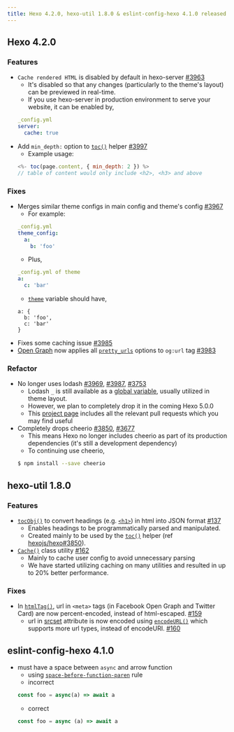 ```yaml
---
title: Hexo 4.2.0, hexo-util 1.8.0 & eslint-config-hexo 4.1.0 released Released
---
```


## Hexo 4.2.0

### Features

- `Cache rendered HTML` is disabled by default in hexo-server [#3963]
  * It's disabled so that any changes (particularly to the theme's layout) can be previewed in real-time.
  * If you use hexo-server in production environment to serve your website, it can be enabled by,
  ``` yml
  _config.yml
  server:
    cache: true
  ```
- Add `min_depth:` option to [`toc()`](https://hexo.io/docs/helpers#toc) helper [#3997]
  * Example usage:
  ``` js
  <%- toc(page.content, { min_depth: 2 }) %>
  // table of content would only include <h2>, <h3> and above
  ```

### Fixes

- Merges similar theme configs in main config and theme's config [#3967]
  * For example:
  ``` yml
  _config.yml
  theme_config:
    a:
      b: 'foo'
  ```
  * Plus,
  ``` yml
  _config.yml of theme
  a:
    c: 'bar'
  ```
  * [`theme`](https://hexo.io/docs/variables#Global-Variables) variable should have,
  ```
  a: {
    b: 'foo',
    c: 'bar'
  }
  ```
- Fixes some caching issue [#3985]
- [Open Graph](https://hexo.io/docs/helpers#open-graph) now applies all [`pretty_urls`](https://hexo.io/docs/configuration#URL) options to `og:url` tag [#3983]

### Refactor

- No longer uses lodash [#3969], [#3987], [#3753]
  * Lodash `_` is still available as a [global variable](https://hexo.io/docs/variables#Global-Variables), usually utilized in theme layout.
  * However, we plan to completely drop it in the coming Hexo 5.0.0
  * This [project page](https://github.com/orgs/hexojs/projects/5#card-27533837) includes all the relevant pull requests which you may find useful
- Completely drops cheerio [#3850], [#3677]
  * This means Hexo no longer includes cheerio as part of its production dependencies (it's still a development dependency)
  * To continuing use cheerio,
  ``` sh
  $ npm install --save cheerio
  ```

[#3963]: https://github.com/hexojs/hexo/pull/3963
[#3997]: https://github.com/hexojs/hexo/pull/3997
[#3967]: https://github.com/hexojs/hexo/pull/3967
[#3985]: https://github.com/hexojs/hexo/pull/3985
[#3983]: https://github.com/hexojs/hexo/pull/3983
[#3969]: https://github.com/hexojs/hexo/pull/3969
[#3987]: https://github.com/hexojs/hexo/pull/3987
[#3753]: https://github.com/hexojs/hexo/issues/3753
[#3850]: https://github.com/hexojs/hexo/pull/3850
[#3677]: https://github.com/hexojs/hexo/issues/3677


## hexo-util 1.8.0

### Features

- [`tocObj()`](https://github.com/hexojs/hexo-util#tocobjstr-options) to convert headings (e.g. [`<h1>`](https://developer.mozilla.org/en-US/docs/Web/HTML/Element/Heading_Elements)) in html into JSON format [#137]
  * Enables headings to be programmatically parsed and manipulated.
  * Created mainly to be used by the [`toc()`](https://hexo.io/docs/helpers#toc) helper (ref [hexojs/hexo#3850]).
- [`Cache()`](https://github.com/hexojs/hexo-util/#cache) class utility [#162]
  * Mainly to cache user config to avoid unnecessary parsing
  * We have started utilizing caching on many utilities and resulted in up to 20% better performance.

### Fixes

- In [`htmlTag()`](https://github.com/hexojs/hexo-util#htmltagtag-attrs-text-escape), url in `<meta>` tags (in Facebook Open Graph and Twitter Card) are now percent-encoded, instead of html-escaped. [#159]
  * url in [srcset](https://developer.mozilla.org/en-US/docs/Web/HTML/Element/Img) attribute is now encoded using [`encodeURL()`](https://github.com/hexojs/hexo-util#encodeurlstr) which supports more url types, instead of encodeURI. [#160]

[#137]: https://github.com/hexojs/hexo-util/pull/137
[hexojs/hexo#3850]: https://github.com/hexojs/hexo/pull/3850
[#162]: https://github.com/hexojs/hexo-util/pull/162
[#159]: https://github.com/hexojs/hexo-util/pull/159
[#160]: https://github.com/hexojs/hexo-util/pull/160

## eslint-config-hexo 4.1.0

- must have a space between `async` and arrow function
  * using [`space-before-function-paren`](https://eslint.org/docs/rules/space-before-function-paren) rule
  * incorrect
  ``` js
  const foo = async(a) => await a
  ```
  * correct
  ``` js
  const foo = async (a) => await a
  ```
